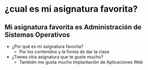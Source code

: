 # ¿cual es mi asignatura favorita?

## Mi asignatura favorita es Administración de Sistemas Operativos

- ¿Por qué es mi asignatura favorita?
	- Por los contenidos y la forma de dar la clase
- ¿Tienes otra asignatura que te guste mucho?
	- También me gusta mucho Implantación de Aplicaciones Web

